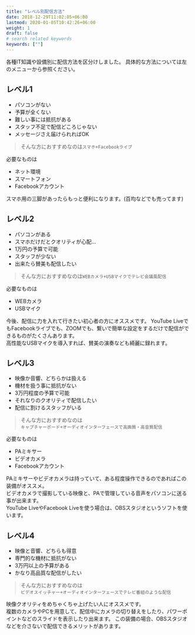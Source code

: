 ```yaml
---
title: "レベル別配信方法"
date: 2018-12-29T11:02:05+06:00
lastmod: 2020-01-05T10:42:26+06:00
weight: 1
draft: false
# search related keywords
keywords: [""]
---
```


各種IT知識や設備別に配信方法を区分けしました。
具体的な方法については左のメニューから参照ください。

## レベル1

- パソコンがない
- 予算が全くない
- 難しい事には抵抗がある
- スタッフ不足で配信どころじゃない
- メッセージさえ届けられればOK

> そんな方におすすめなのは`スマホ+Facebookライブ`

必要なものは
- ネット環境
- スマートフォン
- Facebookアカウント

スマホ用の三脚があったらもっと便利になります。(百均などでも売ってます) 

## レベル2

- パソコンがある
- スマホだけだとクオリティが心配…
- 1万円の予算で可能
- スタッフが少ない
- 出来たら賛美も配信したい

> そんな方におすすめなのは`WEBカメラ+USBマイクでテレビ会議風配信`

必要なものは
- WEBカメラ
- USBマイク

今後、配信に力を入れて行きたい初心者の方にオススメです。
YouTube LiveでもFacebookライブでも、ZOOMでも、繋いで簡単な設定をするだけで配信ができるものがたくさんあります。  
高性能なUSBマイクを導入すれば、賛美の演奏なども綺麗に録れます。

## レベル3
- 映像か音響、どちらかは扱える
- 機材を扱う事に抵抗がない
- 3万円程度の予算で可能
- それなりのクオリティで配信したい
- 配信に割けるスタッフがいる

> そんな方におすすめなのは  
> `キャプチャーボード+オーディオインターフェースで高画質・高音質配信`

必要なものは
- PAミキサー
- ビデオカメラ
- Facebookアカウント

PAミキサーやビデオカメラは持っていて、ある程度操作できるのであればこの装備がオススメ。  
ビデオカメラで撮影している映像と、PAで管理している音声をパソコンに送る事が出来ます。  
YouTube LiveやFacebook Liveを使う場合は、OBSスタジオというソフトを使います。

## レベル4
- 映像と音響、どちらも得意
- 専門的な機材に抵抗がない
- 3万円以上の予算がある
- かなり高品質な配信がしたい

> そんな方におすすめなのは  
> `ビデオスイッチャー+オーディオインターフェースでテレビ番組のような配信`

映像クオリティをめちゃくちゃ上げたい人にオススメです。  
複数のカメラやPCを用意して、配信中にカメラの切り替えをしたり、パワーポイントなどのスライドを表示したり出来ます。
この装備の場合、OBSスタジオなどを介さないで配信できるメリットがあります。